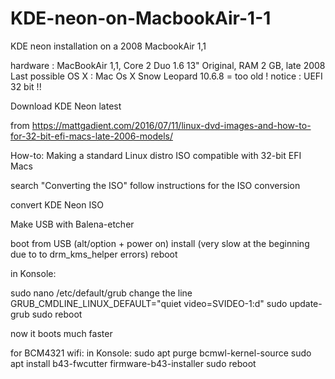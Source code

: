 # KDE-neon-on-MacbookAir-1-1

KDE neon installation on a 2008 MacbookAir 1,1

hardware : MacBookAir 1,1, Core 2 Duo 1.6 13" Original, RAM 2 GB, late 2008
Last possible OS X : Mac Os X Snow Leopard 10.6.8  = too old !
notice : UEFI 32 bit !!

Download KDE Neon latest

from https://mattgadient.com/2016/07/11/linux-dvd-images-and-how-to-for-32-bit-efi-macs-late-2006-models/

How-to: Making a standard Linux distro ISO compatible with 32-bit EFI Macs 

search "Converting the ISO"
follow instructions for the ISO conversion

convert KDE Neon ISO

Make USB with Balena-etcher

boot from USB (alt/option + power on)
install (very slow at the beginning due to to drm_kms_helper errors)
reboot

in Konsole:

sudo nano /etc/default/grub
change the line GRUB_CMDLINE_LINUX_DEFAULT="quiet video=SVIDEO-1:d"
sudo update-grub
sudo reboot

now it boots much faster

for BCM4321 wifi:
in Konsole:
sudo apt purge bcmwl-kernel-source
sudo apt install b43-fwcutter firmware-b43-installer
sudo reboot

